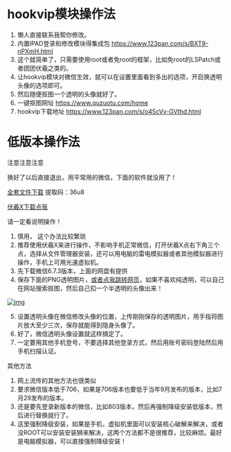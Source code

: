 # hookvip模块操作法

1. 懒人直接联系我帮你修改。
2. 内置IPAD登录和修改模块得集成包 https://www.123pan.com/s/BXT9-nPXmH.html
1. 这个就简单了，只需要使用root或者免root的框架，比如免root的LSPatch或者团团伏羲之类的。
2. 让hookvip模块对微信生效，就可以在设置里面看到多出的选项，开启换透明头像的选项即可。
3. 然后随便抠图一个透明的头像就好了。
4. 一键抠图网址 https://www.quzuotu.com/home
5. hookvip下载地址 https://www.123pan.com/s/o45cVv-GVthd.html


# 低版本操作法

注意注意注意

换好了以后直接退出，用平常用的微信，下面的软件就没用了！

[全套文件下载](https://aming.lanzouj.com/b05kaxyng) 提取码：36u8

[伏羲X下载点我](https://www.coolapk.com/apk/io.virtualapp.sandvxposed) 

请一定看说明操作！

1. 慎用， 这个办法比较繁琐 
2. 推荐使用伏羲X来进行操作，不影响手机正常微信，打开伏羲X点右下角三个点，选择从文件管理器安装，还可以用电脑的雷电模拟器或者其他模拟器进行操作，手机上可用光速虚拟机。
3. 先下载微信6.7.3版本，上面的网盘有提供 
4. 保存下面的PNG透明图片，[或者点我跳转网页](https://img06.mifile.cn/v1/MI_542ED8B1722DC/44fead714ca9ddbe3141d74f79654f13.png)，如果不喜欢纯透明，可以自己在网站搜索抠图，然后自己扣一个半透明的头像出来！

[![img](http://www.aishoujizy.com/upload/1/888552/images/20220920/20220920125493389338.png)](http://www.aishoujizy.com/upload/1/888552/images/20220920/20220920125493389338.png)



5. 设置透明头像在微信修改头像的位置，上传刚刚保存的透明图片，用手指将图片放大至少三次，保存就能得到隐身头像了。 
6. 好了，微信透明头像设置就这样搞定了。
7. 一定要用其他手机登号，不要选择其他登录方式，然后用账号密码登陆然后用手机扫描认证。



其他方法

1. 网上流传的其他方法也很类似
2. 要求微信版本低于706，如果是706版本也要低于当年9月发布的版本，比如7月29发布的版本。
3. 还是要先登录新版本的微信，比如803版本，然后再强制降级安装低版本，然后进行替换就行了。
4. 这里强制降级安装，如果是手机，虚拟机里面可以安装核心破解来解决，或者没ROOT可以安装安装狮来解决，这两个方法都不是很推荐，比较麻烦。最好是电脑模拟器，可以直接强制降级安装！